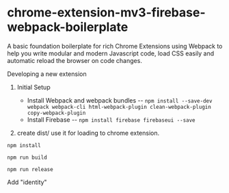 # chrome-extension-mv3-firebase-webpack-boilerplate
A basic foundation boilerplate for rich Chrome Extensions using Webpack to help you write modular and modern Javascript code, load CSS easily and automatic reload the browser on code changes.

Developing a new extension

1. Initial Setup 
   -  Install Webpack and webpack bundles 
   --  `npm install --save-dev webpack webpack-cli html-webpack-plugin clean-webpack-plugin copy-webpack-plugin`
   - Install Firebase
   -- `npm install firebase firebaseui --save`

2. create dist/ use it for loading to chrome extension.

`npm install`

`npm run build`

`npm run release`

Add "identity"
